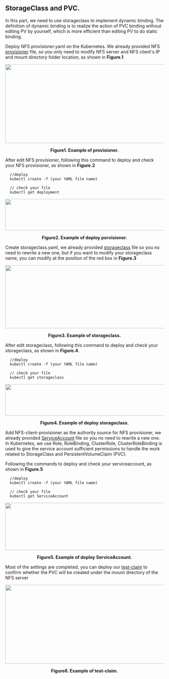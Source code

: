 ## StorageClass and PVC.
In this part, we need to use storageclass to implement dynamic binding. The definition of dynamic binding is to realize the action of PVC binding without editing PV by yourself, which is more efficient than editing PV to do static binding.
  
Deploy NFS provisioner.yaml on the Kubernetes. We already provided NFS [provisioner](https://github.com/mike0355/k8s-facenet-distributed-training/blob/main/NFS-setting/deployment.yaml) file, so you only need to modify NFS server and NFS client's IP and mount directory folder location, as shown in **Figure.1**
<div align=center><img width="650" height="250" src="https://user-images.githubusercontent.com/51089749/137686605-471c8cc2-7c8f-4e62-8964-145bcdbfeb92.png"/></div>
<p align ="center"> <b>Figure1. Example of provisioner.</b></p>
  
  
After edit NFS provisioner, following this command to deploy and check your NFS provisioner, as shown in **Figure.2**
```commandline
  //deploy
  kubectl create -f (your YAML file name)
  
  // check your file
  kubectl get deployment
```
<div align=center><img width="850" height="100" src="https://user-images.githubusercontent.com/51089749/137687897-69860a6a-74ac-4daf-949a-8ab54d478ad3.png"/></div>
<p align ="center"> <b>Figure2. Example of deploy porvisioner.</b></p>
  
Create storageclass.yaml, we already provided [storageclass](https://github.com/mike0355/k8s-facenet-distributed-training/blob/main/NFS-setting/class.yaml) file so you no need to rewrite a new one, but if you want to modify your storageclass name, you can modify at the position of the red box in **Figure.3**
<div align=center><img width="850" height="200" src="https://user-images.githubusercontent.com/51089749/137688313-4aed0b1b-b46c-450e-bc14-fcceb552a130.png"/></div>
<p align ="center"> <b>Figure3. Example of storageclass.</b></p>
  
After edit storageclass, following this command to deploy and check your storageclass, as shown in **Figure.4**.
```commandline
  //deploy
  kubectl create -f (your YAML file name)
  
  // check your file
  kubectl get storageclass
```
<div align=center><img width="850" height="100" src="https://user-images.githubusercontent.com/51089749/137689385-1de834bb-5e4d-4acc-8115-a0287f151df9.png"/></div>
<p align ="center"> <b>Figure4. Example of deploy storageclass.</b></p>

Add NFS-client-provisioner as the authority source for NFS provisioner, we already provided [ServiceAccount](https://github.com/mike0355/k8s-facenet-distributed-training/blob/main/NFS-setting/rbac.yaml) file so you no need to rewrite a new one. In Kubernetes, we use Role, RoleBinding, ClusterRole, ClusterRoleBinding is used to give the service account sufficient permissions to handle the work related to StorageClass and PersistentVolumeClaim (PVC).
  
Following the commands to deploy and check your serviceaccount, as shown in **Figure.5**
```commandline
  //deploy
  kubectl create -f (your YAML file name)
  
  // check your file
  kubectl get ServiceAccount
```
<div align=center><img width="850" height="150" src="https://user-images.githubusercontent.com/51089749/137692316-710a4f42-b00b-4a08-a852-89c3918dc5e3.png"/></div>
<p align ="center"> <b>Figure5. Example of deploy ServiceAccount.</b></p>
  
Most of the settings are completed, you can deploy our [test-claim](https://github.com/mike0355/k8s-facenet-distributed-training/blob/main/NFS-setting/test-claim.yaml) to confirm whether the PVC will be created under the mount directory of the NFS server

<div align=center><img width="850" height=250" src="https://user-images.githubusercontent.com/51089749/137693565-39f139c6-9d41-4e28-b9d4-b4a0f2301874.png"/></div>
<p align ="center"> <b>Figure6. Example of test-claim.</b></p>

